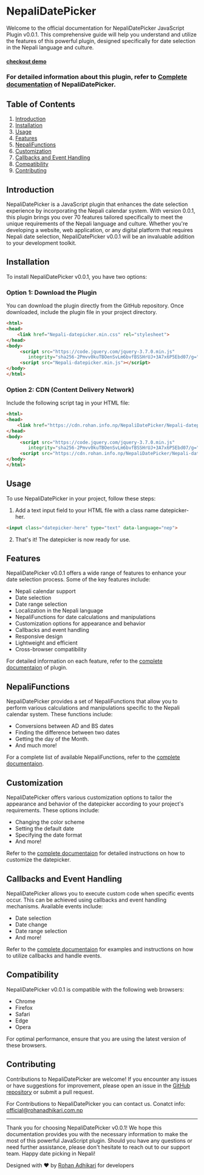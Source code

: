 # NepaliDatePicker

Welcome to the official documentation for NepaliDatePicker JavaScript Plugin v0.0.1. This comprehensive guide will help you understand and utilize the features of this powerful plugin, designed specifically for date selection in the Nepali language and culture.

#### [checkout demo](https://demo.rohan.info.np/NepaliDatepicker/)

### For detailed information about this plugin, refer to [Complete documentation]() of NepaliDatePicker.

## Table of Contents

1. [Introduction](#introduction)
2. [Installation](#installation)
3. [Usage](#usage)
4. [Features](#features)
5. [NepaliFunctions](#nepalifunctions)
6. [Customization](#customization)
7. [Callbacks and Event Handling](#callbacks-and-event-handling)
8. [Compatibility](#compatibility)
9. [Contributing](#contributing)

## Introduction

NepaliDatePicker is a JavaScript plugin that enhances the date selection experience by incorporating the Nepali calendar system. With version 0.0.1, this plugin brings you over 70 features tailored specifically to meet the unique requirements of the Nepali language and culture. Whether you're developing a website, web application, or any digital platform that requires Nepali date selection, NepaliDatePicker v0.0.1 will be an invaluable addition to your development toolkit.

## Installation

To install NepaliDatePicker v0.0.1, you have two options:

### Option 1: Download the Plugin

You can download the plugin directly from the GitHub repository. Once downloaded, include the plugin file in your project directory.

```html
<html>
<head>
    <link href="Nepali-datepicker.min.css" rel="stylesheet">
</head>
<body>
     <script src="https://code.jquery.com/jquery-3.7.0.min.js"
        integrity="sha256-2Pmvv0kuTBOenSvLm6bvfBSSHrUJ+3A7x6P5Ebd07/g=" crossorigin="anonymous"></script>
     <script src="Nepali-datepicker.min.js"></script>
</body>
</html>
```

### Option 2: CDN (Content Delivery Network)

Include the following script tag in your HTML file:

```html
<html>
<head>
    <link href="https://cdn.rohan.info.np/NepaliDatePicker/Nepali-datepicker.min.css" rel="stylesheet">
</head>
<body>
     <script src="https://code.jquery.com/jquery-3.7.0.min.js"
        integrity="sha256-2Pmvv0kuTBOenSvLm6bvfBSSHrUJ+3A7x6P5Ebd07/g=" crossorigin="anonymous"></script>
     <script src="https://cdn.rohan.info.np/NepaliDatePicker/Nepali-datepicker.min.js"></script>
</body>
</html>
```

## Usage

To use NepaliDatePicker in your project, follow these steps:

1. Add a text input field to your HTML file with a class name datepicker-her.
```html
<input class="datepicker-here" type="text" data-language="nep">
```
2. That's it! The datepicker is now ready for use.

## Features

NepaliDatePicker v0.0.1 offers a wide range of features to enhance your date selection process. Some of the key features include:

- Nepali calendar support
- Date selection
- Date range selection
- Localization in the Nepali language
- NepaliFunctions for date calculations and manipulations
- Customization options for appearance and behavior
- Callbacks and event handling
- Responsive design
- Lightweight and efficient
- Cross-browser compatibility

For detailed information on each feature, refer to the [complete documentaion](#features) of plugin.

## NepaliFunctions

NepaliDatePicker provides a set of NepaliFunctions that allow you to perform various calculations and manipulations specific to the Nepali calendar system. These functions include:

- Conversions between AD and BS dates
- Finding the difference between two dates
- Getting the day of the Month.
- And much more!

For a complete list of available NepaliFunctions, refer to the [complete documentaion](#features).

## Customization

NepaliDatePicker offers various customization options to tailor the appearance and behavior of the datepicker according to your project's requirements. These options include:

- Changing the color scheme
- Setting the default date
- Specifying the date format
- And more!

Refer to the [complete documentaion](#features) for detailed instructions on how to customize the datepicker.

## Callbacks and Event Handling

NepaliDatePicker allows you to execute custom code when specific events occur. This can be achieved using callbacks and event handling mechanisms. Available events include:

- Date selection
- Date change
- Date range selection
- And more!

Refer to the [complete documentaion](#features) for examples and instructions on how to utilize callbacks and handle events.

## Compatibility

NepaliDatePicker v0.0.1 is compatible with the following web browsers:

- Chrome
- Firefox
- Safari
- Edge
- Opera

For optimal performance, ensure that you are using the latest version of these browsers.

## Contributing

Contributions to NepaliDatePicker are welcome! If you encounter any issues or have suggestions for improvement, please open an issue in the [GitHub repository](https://github.com/rohanAdhikari1/NepaliDatePicker) or submit a pull request.

For Contributions to NepaliDatePicker you can contact us.
Conatct info: official@rohanadhikari.com.np

---

Thank you for choosing NepaliDatePicker v0.0.1! We hope this documentation provides you with the necessary information to make the most of this powerful JavaScript plugin. Should you have any questions or need further assistance, please don't hesitate to reach out to our support team. Happy date picking in Nepali!


Designed with ❤️ by <a class="theme-link" href="https://rohanadhikari.com.np" target="_blank">Rohan Adhikari</a> for developers
